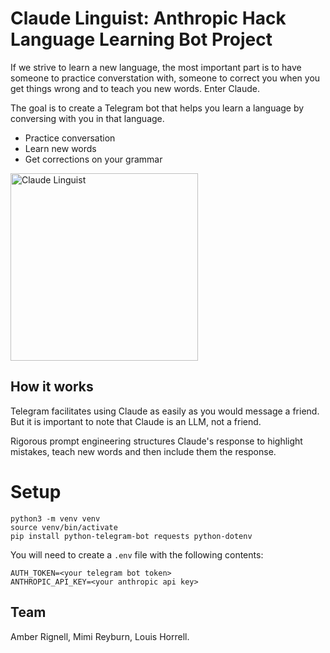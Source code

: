 # Claude Linguist: Anthropic Hack Language Learning Bot Project
If we strive to learn a new language, the most important part is to have someone to practice converstation with, someone to correct you when you get things wrong and to teach you new words. Enter Claude.

The goal is to create a Telegram bot that helps you learn a language by conversing with you in that language.

* Practice conversation 
* Learn new words
* Get corrections on your grammar

<img src="https://github.com/amberrignell/anthropic-hack-2023/assets/79009541/96051729-567d-4b7d-a759-9ebaad18aa0d" alt="Claude Linguist" width="300">

## How it works
Telegram facilitates using Claude as easily as you would message a friend. But it is important to note that Claude is an LLM, not a friend. 

Rigorous prompt engineering structures Claude's response to highlight mistakes, teach new words and then include them the response.

# Setup
```
python3 -m venv venv
source venv/bin/activate
pip install python-telegram-bot requests python-dotenv
```

You will need to create a `.env` file with the following contents:
```
AUTH_TOKEN=<your telegram bot token>
ANTHROPIC_API_KEY=<your anthropic api key>
```

## Team
Amber Rignell, Mimi Reyburn, Louis Horrell.
